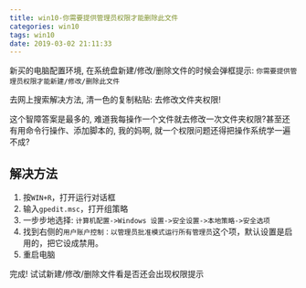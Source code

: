 ```yaml
---
title: win10-你需要提供管理员权限才能删除此文件
categories: win10
tags: win10
date: 2019-03-02 21:11:33
---
```


新买的电脑配置环境, 在系统盘新建/修改/删除文件的时候会弹框提示: `你需要提供管理员权限才能新建/修改/删除此文件`

去网上搜索解决方法, 清一色的复制粘贴: 去修改文件夹权限!

这个智障答案是最多的, 难道我每操作一个文件就去修改一次文件夹权限?甚至还有用命令行操作、添加脚本的, 我的妈啊, 就一个权限问题还得把操作系统学一遍不成?

解决方法
-------

1. 按`WIN+R`，打开运行对话框
2. 输入`gpedit.msc`，打开组策略
3. 一步步地选择: `计算机配置->Windows 设置->安全设置->本地策略->安全选项`
4. 找到右侧的`用户账户控制：以管理员批准模式运行所有管理员`这个项，默认设置是启用的，把它设成禁用。
5. 重启电脑

完成! 试试新建/修改/删除文件看是否还会出现权限提示

